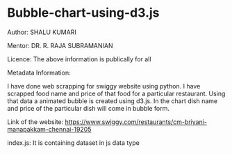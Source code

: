 # Bubble-chart-using-d3.js

Author: SHALU KUMARI

Mentor: DR. R. RAJA SUBRAMANIAN

Licence: The above information is publically for all

Metadata Information:

I have done web scrapping for swiggy website using python. I have scrapped food name and price of that food for a particular restaurant. Using that data a animated bubble is created using d3.js. In the chart dish name and price of the particular dish will come in bubble form.

Link of the website: https://www.swiggy.com/restaurants/cm-briyani-manapakkam-chennai-19205

index.js: It is containing dataset in js data type
